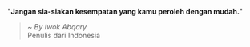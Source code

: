 "**Jangan sia-siakan kesempatan yang kamu peroleh dengan mudah.**"

> ~ _By Iwok Abqary_  
Penulis dari Indonesia
